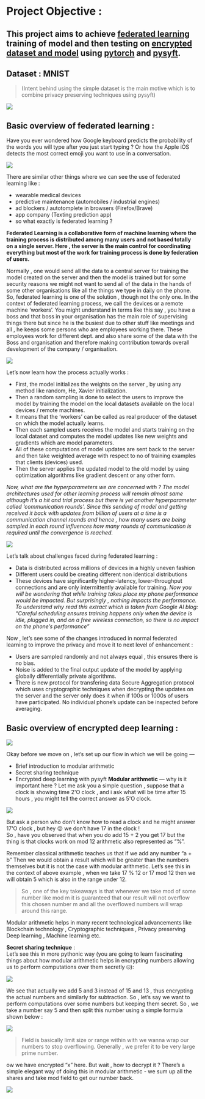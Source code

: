 # Project Objective :   
## This project aims to achieve [federated learning](https://ai.googleblog.com/2017/04/federated-learning-collaborative.html) training of model and then testing on [encrypted dataset and model](https://iamtrask.github.io/2017/03/17/safe-ai/) using [pytorch](https://pytorch.org/) and [pysyft](https://github.com/OpenMined/PySyft).

## Dataset : MNIST 
> (Intent behind using the simple dataset is the main motive which is to combine privacy preserving techniques using pysyft)

![](pics/google.gif)   

## Basic overview of federated learning :   

Have you ever wondered how Google keyboard predicts the probability of the words you will type after you just start typing ?
Or how the Apple iOS detects the most correct emoji you want to use in a conversation.

![](pics/ios.png)   

There are similar other things where we can see the use of federated learning like :
* wearable medical devices
* predictive maintenance (automobiles / industrial engines)
* ad blockers / autotomplete in browsers (Firefox/Brave)
* app company (Texting prediction app)
* so what exactly is federated learning ?

**Federated Learning is a collaborative form of machine learning where the training process is distributed among many users and not based totally on a single server. Here , the server is the main control for coordinating everything but most of the work for training process is done by federation of users.**  

Normally , one would send all the data to a central server for training the model created on the server and then the model is trained but for some security reasons we might not want to send all of the data in the hands of some other organisations like all the things we type in daily on the phone.
So, federated learning is one of the solution , though not the only one.
In the context of federated learning process, we call the devices or a remote machine ‘workers’.
You might understand in terms like this say , you have a boss and that boss in your organisation has the main role of supervising things there but since he is the busiest due to other stuff like meetings and all , he keeps some persons who are employees working there.
These employees work for different dept. and also share some of the data with the Boss and organisation and therefore making contribution towards overall development of the company / organisation.   

![](pics/fed1.png)    


Let’s now learn how the process actually works :
* First, the model initializes the weights on the server , by using any method like random, He, Xavier initialization.
* Then a random sampling is done to select the users to improve the model by training the model on the local datasets available on the local devices / remote machines.
* It means that the ‘workers’ can be called as real producer of the dataset on which the model actually learns.
* Then each sampled users receives the model and starts training on the local dataset and computes the model updates like new weights and gradients which are model parameters.
* All of these computations of model updates are sent back to the server and then take weighted average with respect to no of training examples that clients (devices) used.
* Then the server applies the updated model to the old model by using optimization algorithms like gradient descent or any other form.

_Now, what are the hyperparameters we are concerned with ?
The model architectures used for other learning process will remain almost same although it’s a hit and trial process but there is yet another hyperparameter called ‘communication rounds’.
Since this sending of model and getting received it back with updates from billion of users at a time is a communication channel rounds and hence , how many users are being sampled in each round influences how many rounds of communication is required until the convergence is reached._   

![](pics/fed2.png)      

Let’s talk about challenges faced during federated learning :
* Data is distributed across millions of devices in a highly uneven fashion
* Different users could be creating different non identical distributions
* These devices have significantly higher-latency, lower-throughput connections and are only intermittently available for training.
_Now you will be wondering that while training takes place my phone performance would be impacted.
But surprisingly , nothing impacts the performance.
To understand why read this extract which is taken from Google AI blog:
“Careful scheduling ensures training happens only when the device is idle, plugged in, and on a free wireless connection, so there is no impact on the phone’s performance”_    

Now , let’s see some of the changes introduced in normal federated learning to improve the privacy and move it to next level of enhancement :
* Users are sampled randomly and not always equal , this ensures there is no bias.
* Noise is added to the final output update of the model by applying globally differentially private algorithms.
* There is new protocol for transfering data Secure Aggregation protocol which uses cryptographic techniques when decrypting the updates on the server and the server only does it when if 100s or 1000s of users have participated. No individual phone’s update can be inspected before averaging.

## Basic overview of encrypted deep learning :   

![](pics/fed3.png)   

Okay before we move on , let’s set up our flow in which we will be going —
* Brief introduction to modular arithmetic
* Secret sharing technique
* Encrypted deep learning with pysyft
**Modular arithmetic** — why is it important here ?
Let me ask you a simple question , suppose that a clock is showing time 2'O clock , and i ask what will be time after 15 hours , you might tell the correct answer as 5'O clock.     

![](pics/fed4.png)    

But ask a person who don’t know how to read a clock and he might answer 17'O clock , but hey 😕 we don’t have 17 in the clock !   
So , have you observed that when you do add 15 + 2 you get 17 but the thing is that clocks work on mod 12 arithmetic also represented as “%”.   

Remember classical arithmetic teaches us that if we add any number “a + b”
Then we would obtain a result which will be greater than the numbers themselves but it is not the case with modular arithmetic.
Let’s see this in the context of above example , when we take 17 % 12 or 17 mod 12 then we will obtain 5 which is also in the range under 12.   

> So , one of the key takeaways is that whenever we take mod of some number like mod m it is guaranteed that our result will not overflow this chosen number m and all the overflowed numbers will wrap around this range.  

Modular arithmetic helps in many recent technological advancements like Blockchain technology , Cryptographic techniques , Privacy preserving Deep learning , Machine learning etc.   

**Secret sharing technique** :    
Let’s see this in more pythonic way (you are going to learn fascinating things about how modular arithmetic helps in encrypting numbers allowing us to perform computations over them secretly 🤐):   

![](pics/fed5.png)     

We see that actually we add 5 and 3 instead of 15 and 13 , thus encrypting the actual numbers and similarly for subtraction.
So , let’s say we want to perform computations over some numbers but keeping them secret.
So , we take a number say 5 and then split this number using a simple formula shown below :   

![](pics/fed6.png)    

> Field is basically limit size or range within with we wanna wrap our numbers to stop overflowing. 
Generally , we prefer it to be very large prime number.   

ow we have encrypted “x” here.
But wait , how to decrypt it ?
There’s a simple elegant way of doing this in modular arithmetic -
we sum up all the shares and take mod field to get our number back.  

![](pics/fed7.png)      






